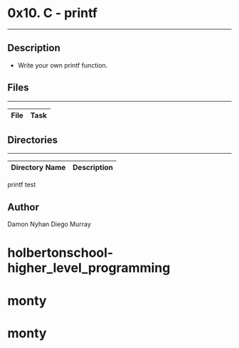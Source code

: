 # 0x10. C - printf
---
## Description
* Write your own printf function.

## Files
---
File|Task
---|---


## Directories
---
Directory Name | Description
---|---
printf
test

## Author
Damon Nyhan Diego Murray
# holbertonschool-higher_level_programming
# monty
# monty
